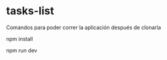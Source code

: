 # tasks-list

Comandos para poder correr la aplicación después de clonarla

npm install

npm run dev
